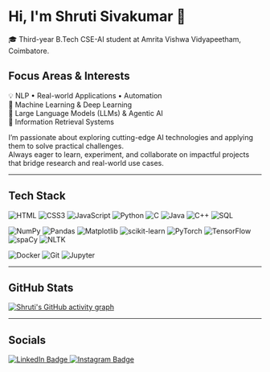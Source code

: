 # Hi, I'm Shruti Sivakumar 👋

🎓 Third-year B.Tech CSE-AI student at Amrita Vishwa Vidyapeetham, Coimbatore.  

## Focus Areas & Interests  
💡 NLP • Real-world Applications • Automation  
📌 Machine Learning & Deep Learning  
📌 Large Language Models (LLMs) & Agentic AI  
📌 Information Retrieval Systems  

I’m passionate about exploring cutting-edge AI technologies and applying them to solve practical challenges.  
Always eager to learn, experiment, and collaborate on impactful projects that bridge research and real-world use cases.  

---

##  Tech Stack

![HTML](https://img.shields.io/badge/HTML5-E34F26?style=for-the-badge&logo=html5&logoColor=white)
![CSS3](https://img.shields.io/badge/CSS3-1572B6?style=for-the-badge&logo=css3&logoColor=white)
![JavaScript](https://img.shields.io/badge/JavaScript-F7DF1E?style=for-the-badge&logo=javascript&logoColor=black)
![Python](https://img.shields.io/badge/Python-3776AB?style=for-the-badge&logo=python&logoColor=white)
![C](https://img.shields.io/badge/C-00599C?style=for-the-badge&logo=c&logoColor=white)
![Java](https://img.shields.io/badge/Java-007396?style=for-the-badge&logo=java&logoColor=white)
![C++](https://img.shields.io/badge/C++-00599C?style=for-the-badge&logo=c%2B%2B&logoColor=white)
![SQL](https://img.shields.io/badge/SQL-4479A1?style=for-the-badge&logo=postgresql&logoColor=white)

![NumPy](https://img.shields.io/badge/NumPy-013243?style=for-the-badge&logo=NumPy&logoColor=white)
![Pandas](https://img.shields.io/badge/Pandas-150458?style=for-the-badge&logo=pandas&logoColor=white)
![Matplotlib](https://img.shields.io/badge/Matplotlib-11557C?style=for-the-badge&logo=matplotlib&logoColor=white)
![scikit-learn](https://img.shields.io/badge/scikit--learn-F7931E?style=for-the-badge&logo=scikit-learn&logoColor=white)
![PyTorch](https://img.shields.io/badge/PyTorch-EE4C2C?style=for-the-badge&logo=pytorch&logoColor=white)
![TensorFlow](https://img.shields.io/badge/TensorFlow-FF6F00?style=for-the-badge&logo=tensorflow&logoColor=white)
![spaCy](https://img.shields.io/badge/spaCy-09A3A5?style=for-the-badge&logo=spacy&logoColor=white)
![NLTK](https://img.shields.io/badge/NLTK-DB5D05?style=for-the-badge&logo=nltk&logoColor=white)

![Docker](https://img.shields.io/badge/Docker-2496ED?style=for-the-badge&logo=docker&logoColor=white)
![Git](https://img.shields.io/badge/Git-F05032?style=for-the-badge&logo=git&logoColor=white)
![Jupyter](https://img.shields.io/badge/Jupyter-F37626?style=for-the-badge&logo=jupyter&logoColor=white)

---

##  GitHub Stats

[![Shruti's GitHub activity graph](https://github-readme-activity-graph.vercel.app/graph?username=shruti-sivakumar&theme=tokyo-night)](https://github.com/ashutosh00710/github-readme-activity-graph)  

---

## Socials
<div id="badges">
  <a href="https://www.linkedin.com/in/25j06/">
    <img src="https://img.shields.io/badge/LinkedIn-blue?style=for-the-badge&logo=linkedin&logoColor=white" alt="LinkedIn Badge"/>
  </a>
  <a href="https://www.instagram.com/shruti._sivakumar/">
    <img src="https://img.shields.io/badge/Instagram-%23E4405F?style=for-the-badge&logo=Instagram&logoColor=white" alt="Instagram Badge"/>
</div>
